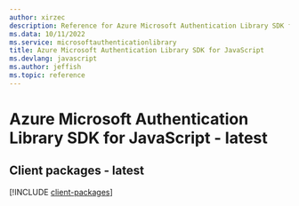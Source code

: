 ```yaml
---
author: xirzec
description: Reference for Azure Microsoft Authentication Library SDK for JavaScript
ms.data: 10/11/2022
ms.service: microsoftauthenticationlibrary
title: Azure Microsoft Authentication Library SDK for JavaScript
ms.devlang: javascript
ms.author: jeffish
ms.topic: reference
---
```

# Azure Microsoft Authentication Library SDK for JavaScript - latest

## Client packages - latest
[!INCLUDE [client-packages](microsoft-authentication-library-client-index.md)]